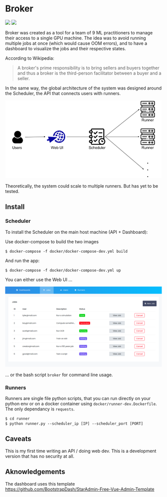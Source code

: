 # Broker
![](https://github.com/khazit/Broker/workflows/Backend%20CI%20Pipeline/badge.svg)
![](https://github.com/khazit/Broker/workflows/Runner%20CI%20Pipeline/badge.svg)

Broker was created as a tool for a team of 9 ML practitioners to manage their 
access to a single GPU machine. The idea was to avoid running multiple jobs at
once (which would cause OOM errors), and to have a dashboard to visualize the 
jobs and their respective states.

According to Wikipedia:
> A broker's prime responsibility is to bring sellers and buyers together and 
> thus a broker is the third-person facilitator between a buyer and a seller.

In the same way, the global architecture of the system was designed around the
Scheduler, the API that connects users with runners. 

<p align="center">
  <img src="architecture.png">
</p>

Theoretically, the system could scale to multiple runners. But has yet to be
tested.

## Install
### Scheduler
To install the Scheduler on the main host machine (API + Dashboard):

Use docker-compose to build the two images
```
$ docker-compose -f docker/docker-compose-dev.yml build
```

And run the app:
```
$ docker-compose -f docker/docker-compose-dev.yml up
```

You can either use the Web UI ...

<p align="center">
  <img src="web_ui.png">
</p>

... or the bash script `broker` for command line usage.

### Runners
Runners are single file python scripts, that you can run directly on your
python env or on a docker container using `docker/runner-dev.Dockerfile`.
The only dependancy is `requests`.

```
$ cd runner
$ python runner.py --scheduler_ip [IP] --scheduler_port [PORT]
```

## Caveats
This is my first time writing an API / doing web dev. This is a development
version that has no security at all. 

## Aknowledgements
The dashboard uses this template 
<https://github.com/BootstrapDash/StarAdmin-Free-Vue-Admin-Template>

